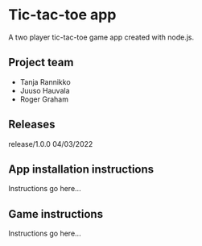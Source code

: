 # Tic-tac-toe app

A two player tic-tac-toe game app created with node.js.

## Project team

* Tanja Rannikko
* Juuso Hauvala
* Roger Graham

## Releases

release/1.0.0 04/03/2022 

## App installation instructions

Instructions go here...

## Game instructions

Instructions go here...

